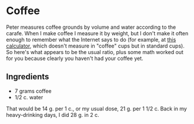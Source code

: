 # Coffee

Peter measures coffee grounds by volume and water according to the carafe.  When I make coffee I measure it by weight, but I don't make it often enough to remember what the Internet says to do (for example, at [this calculator](https://coffeelikeapro.com/coffee-to-water-ratio-calculator), which doesn't measure in "coffee" cups but in standard cups).  So here's what appears to be the usual ratio, plus some math worked out for you because clearly you haven't had your coffee yet.

## Ingredients

* 7 grams coffee
* 1/2 c. water

That would be 14 g. per 1 c., or my usual dose, 21 g. per 1 1/2 c.  Back in my heavy-drinking days, I did 28 g. in 2 c.
